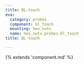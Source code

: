 ```yaml
---
title: BL-touch
eva:
  category: probes
  component: bl_touch
  mounting: hex_nuts
  name: hex_nuts.probes.bl_touch
title: BL-touch

---
```


{% extends 'component.md' %}